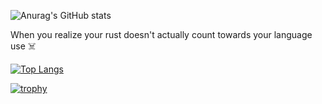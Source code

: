 ![Anurag's GitHub stats](https://github-readme-stats.vercel.app/api?username=Emonora&show_icons=true&theme=radical&count_private=true)


When you realize your rust doesn't actually count towards your language use ☠️

[![Top Langs](https://github-readme-stats.vercel.app/api/top-langs/?username=Emonora&layout=donut&theme=radical&count_private=true)](https://github.com/anuraghazra/github-readme-stats)

[![trophy](https://github-profile-trophy.vercel.app/?username=Emonora&theme=onedark)](https://github.com/ryo-ma/github-profile-trophy)
